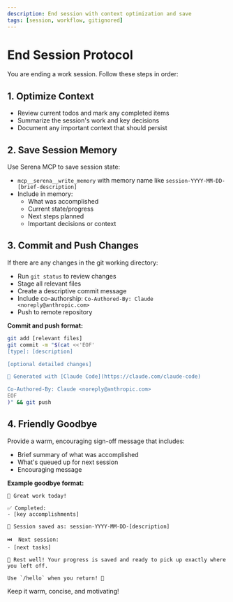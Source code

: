 ```yaml
---
description: End session with context optimization and save
tags: [session, workflow, gitignored]
---
```


# End Session Protocol

You are ending a work session. Follow these steps in order:

## 1. Optimize Context
- Review current todos and mark any completed items
- Summarize the session's work and key decisions
- Document any important context that should persist

## 2. Save Session Memory
Use Serena MCP to save session state:
- `mcp__serena__write_memory` with memory name like `session-YYYY-MM-DD-[brief-description]`
- Include in memory:
  - What was accomplished
  - Current state/progress
  - Next steps planned
  - Important decisions or context

## 3. Commit and Push Changes
If there are any changes in the git working directory:
- Run `git status` to review changes
- Stage all relevant files
- Create a descriptive commit message
- Include co-authorship: `Co-Authored-By: Claude <noreply@anthropic.com>`
- Push to remote repository

**Commit and push format:**
```bash
git add [relevant files]
git commit -m "$(cat <<'EOF'
[type]: [description]

[optional detailed changes]

🤖 Generated with [Claude Code](https://claude.com/claude-code)

Co-Authored-By: Claude <noreply@anthropic.com>
EOF
)" && git push
```

## 4. Friendly Goodbye
Provide a warm, encouraging sign-off message that includes:
- Brief summary of what was accomplished
- What's queued up for next session
- Encouraging message

**Example goodbye format:**
```
🎉 Great work today!

✅ Completed:
- [key accomplishments]

💾 Session saved as: session-YYYY-MM-DD-[description]

⏭️  Next session:
- [next tasks]

🌙 Rest well! Your progress is saved and ready to pick up exactly where you left off.

Use `/hello` when you return! 👋
```

Keep it warm, concise, and motivating!
